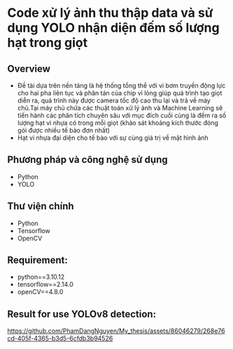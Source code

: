 # Code xử lý ảnh thu thập data và sử dụng YOLO nhận diện đếm số lượng hạt trong giọt
## Overview
- Đề tài dựa trên nền tảng là hệ thống tổng thể với vi bơm truyền động lực cho hai pha liên tục và phân tán của chip vỉ lỏng giúp quá trình tạo giọt diễn ra, quá trình này được camera tốc độ cao thu lại và trả về máy chủ.Tại máy chủ chứa các thuật toán xử lý ảnh và Machine Learning sẽ tiến hành các phân tích chuyên sâu với mục đích cuối cùng là đếm ra số lượng hạt vi nhựa có trong mỗi giọt (khảo sát khoảng kích thước đóng gói được nhiều tế bào đơn nhất)
- Hạt vi nhựa đại diện cho tế bào với sự cùng giá trị về mặt hình ảnh

## Phương pháp và công nghệ sử dụng
- Python
- YOLO
## Thư viện chính
- Python 
- Tensorflow 
- OpenCV
##  Requirement:
- python==3.10.12
- tensorflow==2.14.0
- openCV==4.8.0
## Result for use YOLOv8 detection:
https://github.com/PhamDangNguyen/My_thesis/assets/86046279/268e76cd-405f-4365-b3d5-6cfdb3b94526
